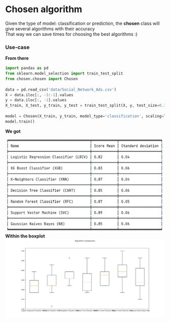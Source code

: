 # Chosen algorithm
Given the type of model: classification or prediction, 
the **chosen** class will give several algorithms with their accuracy
</br>
That way we can save times for choosing the best algorithms :)


### Use-case

__From there__
```python
import pandas as pd
from sklearn.model_selection import train_test_split
from chosen.chosen import Chosen

data = pd.read_csv('data/Social_Network_Ads.csv')
X = data.iloc[:, -3:-1].values
y = data.iloc[:, -1].values
X_train, X_test, y_train, y_test = train_test_split(X, y, test_size=0.3, random_state=42)

model = Chosen(X_train, y_train, model_type='classification', scaling=True)
model.train()
```
__We got__

![Use case](./images/output_use_case.PNG)
__Within the boxplot__
![Use case](./images/boxplot.png)


